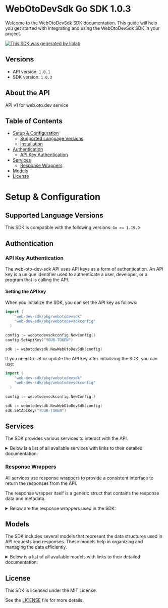 # WebOtoDevSdk Go SDK 1.0.3

Welcome to the WebOtoDevSdk SDK documentation. This guide will help you get started with integrating and using the WebOtoDevSdk SDK in your project.

[![This SDK was generated by liblab](https://public-liblab-readme-assets.s3.us-east-1.amazonaws.com/built-by-liblab-icon.svg)](https://liblab.com/?utm_source=readme)

## Versions

- API version: `1.0.1`
- SDK version: `1.0.3`

## About the API

API v1 for web.oto.dev service

## Table of Contents

- [Setup & Configuration](#setup--configuration)
  - [Supported Language Versions](#supported-language-versions)
  - [Installation](#installation)
- [Authentication](#authentication)
  - [API Key Authentication](#api-key-authentication)
- [Services](#services)
  - [Response Wrappers](#response-wrappers)
- [Models](#models)
- [License](#license)

# Setup & Configuration

## Supported Language Versions

This SDK is compatible with the following versions: `Go >= 1.19.0`

## Authentication

### API Key Authentication

The web-oto-dev-sdk API uses API keys as a form of authentication. An API key is a unique identifier used to authenticate a user, developer, or a program that is calling the API.

#### Setting the API key

When you initialize the SDK, you can set the API key as follows:

```go
import (
    "web-dev-sdk/pkg/webotodevsdk"
    "web-dev-sdk/pkg/webotodevsdkconfig"
  )

config := webotodevsdkconfig.NewConfig()
config.SetApiKey("YOUR-TOKEN")

sdk := webotodevsdk.NewWebOtoDevSdk(config)
```

If you need to set or update the API key after initializing the SDK, you can use:

```go
import (
    "web-dev-sdk/pkg/webotodevsdk"
    "web-dev-sdk/pkg/webotodevsdkconfig"
  )

config := webotodevsdkconfig.NewConfig()

sdk := webotodevsdk.NewWebOtoDevSdk(config)
sdk.SetApiKey("YOUR-TOKEN")
```

## Services

The SDK provides various services to interact with the API.

<details> 
<summary>Below is a list of all available services with links to their detailed documentation:</summary>

| Name                                                              |
| :---------------------------------------------------------------- |
| [AdminService](documentation/services/admin_service.md)           |
| [ProjectService](documentation/services/project_service.md)       |
| [PropertiesService](documentation/services/properties_service.md) |
| [MeaningsService](documentation/services/meanings_service.md)     |
| [FormulasService](documentation/services/formulas_service.md)     |
| [ValuesService](documentation/services/values_service.md)         |
| [LayoutsService](documentation/services/layouts_service.md)       |

</details>

### Response Wrappers

All services use response wrappers to provide a consistent interface to return the responses from the API.

The response wrapper itself is a generic struct that contains the response data and metadata.

<details>
<summary>Below are the response wrappers used in the SDK:</summary>

#### `WebOtoDevSdkResponse[T]`

This response wrapper is used to return the response data from the API. It contains the following fields:

| Name     | Type                           | Description                                 |
| :------- | :----------------------------- | :------------------------------------------ |
| Data     | `T`                            | The body of the API response                |
| Metadata | `WebOtoDevSdkResponseMetadata` | Status code and headers returned by the API |

#### `WebOtoDevSdkError`

This response wrapper is used to return an error. It contains the following fields:

| Name     | Type                           | Description                                 |
| :------- | :----------------------------- | :------------------------------------------ |
| Err      | `error`                        | The error that occurred                     |
| Body     | `T`                            | The body of the API response                |
| Metadata | `WebOtoDevSdkResponseMetadata` | Status code and headers returned by the API |

#### `WebOtoDevSdkResponseMetadata`

This struct is shared by both response wrappers and contains the following fields:

| Name       | Type                | Description                                      |
| :--------- | :------------------ | :----------------------------------------------- |
| Headers    | `map[string]string` | A map containing the headers returned by the API |
| StatusCode | `int`               | The status code returned by the API              |

</details>

## Models

The SDK includes several models that represent the data structures used in API requests and responses. These models help in organizing and managing the data efficiently.

<details> 
<summary>Below is a list of all available models with links to their detailed documentation:</summary>

| Name                                         | Description |
| :------------------------------------------- | :---------- |
| [Project](documentation/models/project.md)   |             |
| [Property](documentation/models/property.md) |             |
| [Meaning](documentation/models/meaning.md)   |             |
| [Formula](documentation/models/formula.md)   |             |
| [Value](documentation/models/value.md)       |             |

</details>

## License

This SDK is licensed under the MIT License.

See the [LICENSE](LICENSE) file for more details.

<!-- This file was generated by liblab | https://liblab.com/ -->
